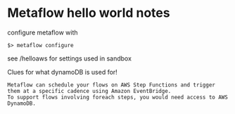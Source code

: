 # Metaflow hello world notes

configure metaflow with

```
$> metaflow configure
```

see /helloaws for settings used in sandbox

Clues for what dynamoDB is used for!
```
Metaflow can schedule your flows on AWS Step Functions and trigger them at a specific cadence using Amazon EventBridge.
To support flows involving foreach steps, you would need access to AWS DynamoDB.
```
